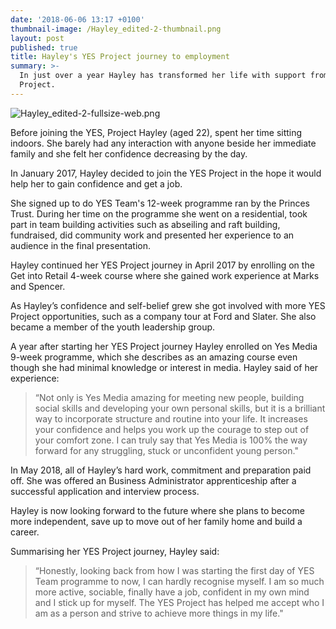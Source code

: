 ```yaml
---
date: '2018-06-06 13:17 +0100'
thumbnail-image: /Hayley_edited-2-thumbnail.png
layout: post
published: true
title: Hayley's YES Project journey to employment
summary: >-
  In just over a year Hayley has transformed her life with support from the YES
  Project.
---
```


![Hayley_edited-2-fullsize-web.png]({{site.baseurl}}/img/Hayley_edited-2-fullsize-web.png)

Before joining the YES, Project Hayley (aged 22), spent her time sitting indoors. She barely had any interaction with anyone beside her immediate family and she felt her confidence decreasing by the day.

In January 2017, Hayley decided to join the YES Project in the hope it would help her to gain confidence and get a job.  

She signed up to do YES Team's 12-week programme ran by the Princes Trust.  During her time on the programme she went on a residential, took part in team building activities such as abseiling and raft building, fundraised, did community work and presented her experience to an audience in the final presentation.

Hayley continued her YES Project journey in April 2017 by enrolling on the Get into Retail 4-week course where she gained work experience at Marks and Spencer.

As Hayley’s confidence and self-belief grew she got involved with more YES Project opportunities, such as a company tour at Ford and Slater. She also became a member of the youth leadership group.

A year after starting her YES Project journey Hayley enrolled on Yes Media 9-week programme, which she describes as an amazing course even though she had minimal knowledge or interest in media. Hayley said of her experience:

> “Not only is Yes Media amazing for meeting new people, building social skills and developing your own personal skills, but it is a brilliant way to incorporate structure and routine into your life. It increases your confidence and helps you work up the courage to step out of your comfort zone. I can truly say that Yes Media is 100% the way forward for any struggling, stuck or unconfident young person."

In May 2018, all of Hayley’s hard work, commitment and preparation paid off. She was offered an Business Administrator apprenticeship after a successful application and interview process.

Hayley is now looking forward to the future where she plans to become more independent, save up to move out of her family home and build a career.

Summarising her YES Project journey, Hayley said: 

> “Honestly, looking back from how I was starting the first day of YES Team programme to now, I can hardly recognise myself. I am so much more active, sociable, finally have a job, confident in my own mind and I stick up for myself. The YES Project has helped me accept who I am as a person and strive to achieve more things in my life."
